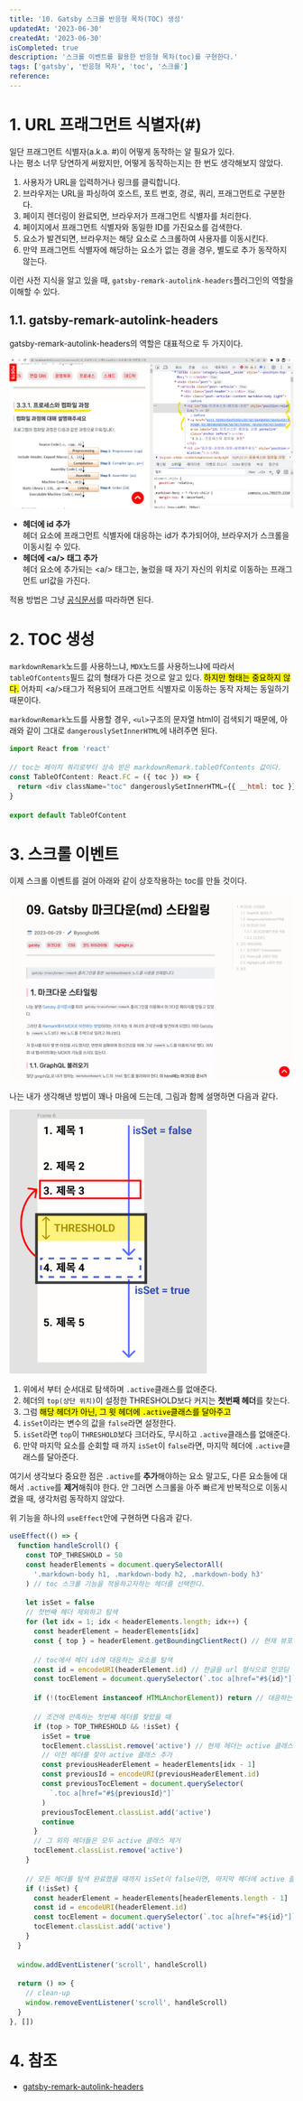 ```yaml
---
title: '10. Gatsby 스크롤 반응형 목차(TOC) 생성'
updatedAt: '2023-06-30'
createdAt: '2023-06-30'
isCompleted: true
description: '스크롤 이벤트를 활용한 반응형 목차(toc)를 구현한다.'
tags: ['gatsby', '반응형 목차', 'toc', '스크롤']
reference:
---
```


# 1. URL 프래그먼트 식별자(#)

일단 프래그먼트 식별자(a.k.a. #)이 어떻게 동작하는 알 필요가 있다.  
나는 평소 너무 당연하게 써왔지만, 어떻게 동작하는지는 한 번도 생각해보지 않았다.

1. 사용자가 URL을 입력하거나 링크를 클릭합니다.
2. 브라우저는 URL을 파싱하여 호스트, 포트 번호, 경로, 쿼리, 프래그먼트로 구분한다.
3. 페이지 렌더링이 완료되면, 브라우저가 프래그먼트 식별자를 처리한다.
4. 페이지에서 프래그먼트 식별자와 동일한 ID를 가진요소를 검색한다.
5. 요소가 발견되면, 브라우저는 해당 요소로 스크롤하여 사용자를 이동시킨다.
6. 만약 프래그먼트 식별자에 해당하는 요소가 없는 경을 경우, 별도로 추가 동작하지 않는다.

이런 사전 지식을 알고 있을 때, `gatsby-remark-autolink-headers`플러그인의 역할을 이해할 수 있다.

## 1.1. gatsby-remark-autolink-headers

gatsby-remark-autolink-headers의 역할은 대표적으로 두 가지이다.

<img src="./images/gatsby-remark-autolink-headers.png" alt="gatsby-remark-autolink-headers.png" width=700/>

- **헤더에 id 추가**  
  헤더 요소에 프래그먼트 식별자에 대응하는 id가 추가되어야, 브라우저가 스크롤을 이동시킬 수 있다.
- **헤더에 \<a/> 태그 추가**  
  헤더 요소에 추가되는 \<a/> 태그는, 눌렀을 때 자기 자신의 위치로 이동하는 프래그먼트 url값을 가진다.

적용 방법은 그냥 [공식문서](https://www.gatsbyjs.com/plugins/gatsby-remark-autolink-headers/)를 따라하면 된다.

# 2. TOC 생성

`markdownRemark`노드를 사용하느냐, `MDX`노드를 사용하느냐에 따라서 `tableOfContents`필드 값의 형태가 다른 것으로 알고 있다. <mark>하지만 형태는 중요하지 않다.</mark> 어차피 \<a/>태그가 적용되어 프래그먼트 식별자로 이동하는 동작 자체는 동일하기 때문이다.

`markdownRemark`노드를 사용할 경우, `<ul>`구조의 문자열 html이 검색되기 때문에, 아래와 같이 그대로 `dangerouslySetInnerHTML`에 내려주면 된다.

```js
import React from 'react'

// toc는 페이지 쿼리로부터 상속 받은 markdownRemark.tableOfContents 값이다.
const TableOfContent: React.FC = ({ toc }) => {
  return <div className="toc" dangerouslySetInnerHTML={{ __html: toc }} />
}

export default TableOfContent
```

# 3. 스크롤 이벤트

이제 스크롤 이벤트를 걸어 아래와 같이 상호작용하는 toc를 만들 것이다.

![./images/interactive-toc.gif](./images/interactive-toc.gif)

나는 내가 생각해낸 방법이 꽤나 마음에 드는데, 그림과 함께 설명하면 다음과 같다.

<img src="./images/toc-algorithm.png" alt="toc-algorithm.png" width=350 />

1. 위에서 부터 순서대로 탐색하며 `.active`클래스를 없애준다.
2. 헤더의 `top(상단 위치)`이 설정한 THRESHOLD보다 커지는 **첫번째 헤더**를 찾는다.
3. 그럼 <mark>해당 헤더가 아닌, 그 윗 헤더에 `.active`클래스를 달아주고</mark>
4. `isSet`이라는 변수의 값을 `false`라면 설정한다.
5. `isSet`라면 `top`이 `THRESHOLD`보다 크더라도, 무시하고 `.active`클래스를 없애준다.
6. 만약 마지막 요소를 순회할 때 까지 `isSet`이 `false`라면, 마지막 헤더에 `.active`클래스를 달아준다.

여기서 생각보다 중요한 점은 `.active`를 **추가**해야하는 요소 말고도, 다른 요소들에 대해서 `.active`를 **제거**해줘야 한다. 안 그러면 스크롤을 아주 빠르게 반복적으로 이동시켰을 때, 생각처럼 동작하지 않았다.

위 기능을 하나의 `useEffect`안에 구현하면 다음과 같다.

```js
useEffect(() => {
  function handleScroll() {
    const TOP_THRESHOLD = 50
    const headerElements = document.querySelectorAll(
      '.markdown-body h1, .markdown-body h2, .markdown-body h3'
    ) // toc 스크롤 기능을 적용하고자하는 헤더를 선택한다.

    let isSet = false
    // 첫번째 헤더 제외하고 탐색
    for (let idx = 1; idx < headerElements.length; idx++) {
      const headerElement = headerElements[idx]
      const { top } = headerElement.getBoundingClientRect() // 현재 뷰포인트 기준, 요소의 상단 상대적 위치

      // toc에서 헤더 id에 대응하는 요소를 탐색
      const id = encodeURI(headerElement.id) // 한글을 url 형식으로 인코딩
      const tocElement = document.querySelector(`.toc a[href="#${id}"]`)

      if (!(tocElement instanceof HTMLAnchorElement)) return // 대응하는 toc 요소가 없으면 종료(비정상)

      // 조건에 만족하는 첫번째 헤더를 찾았을 때
      if (top > TOP_THRESHOLD && !isSet) {
        isSet = true
        tocElement.classList.remove('active') // 현제 헤더는 active 클래스 제거
        // 이전 헤더를 찾아 active 클래스 추가
        const previousHeaderElement = headerElements[idx - 1]
        const previousId = encodeURI(previousHeaderElement.id)
        const previousTocElement = document.querySelector(
          `.toc a[href="#${previousId}"]`
        )
        previousTocElement.classList.add('active')
        continue
      }
      // 그 외의 헤더들은 모두 active 클래스 제거
      tocElement.classList.remove('active')
    }

    // 모든 헤더를 탐색 완료했을 때까지 isSet이 false이면, 마지막 헤더에 active 클래스 추가
    if (!isSet) {
      const headerElement = headerElements[headerElements.length - 1]
      const id = encodeURI(headerElement.id)
      const tocElement = document.querySelector(`.toc a[href="#${id}"]`)
      tocElement.classList.add('active')
    }
  }

  window.addEventListener('scroll', handleScroll)

  return () => {
    // clean-up
    window.removeEventListener('scroll', handleScroll)
  }
}, [])
```

# 4. 참조

- [gatsby-remark-autolink-headers](https://www.gatsbyjs.com/plugins/gatsby-remark-autolink-headers/)
